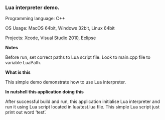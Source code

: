 ### Lua interpreter demo.



Programming language: C++

OS Usage: MacOS 64bit, Windows 32bit, Linux 64bit

Projects: Xcode, Visual Studio 2010, Eclipse

**Notes**

Before run, set correct paths to Lua script file. Look to main.cpp file to variable LuaPath.  

**What is this**

This simple demo demonstrate how to use Lua interpreter.


**In nutshell this application doing this**

After successful build and run, this application initialise Lua interpreter and run it using Lua script located in lua/test.lua file. This simple Lua script just print out word ‘test’.
 
